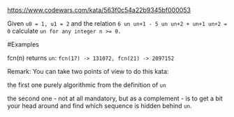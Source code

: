https://www.codewars.com/kata/563f0c54a22b9345bf000053

Given `u0 = 1, u1 = 2` and the relation `6 un un+1 - 5 un un+2 + un+1 un+2 = 0` calculate `un for any integer n >= 0.`

#Examples

fcn(n) returns `un`: `fcn(17) -> 131072, fcn(21) -> 2097152`

Remark: You can take two points of view to do this kata:

the first one purely algorithmic from the definition of `un`

the second one - not at all mandatory, but as a complement - is to get a bit your head around and find which sequence is hidden behind `un`.